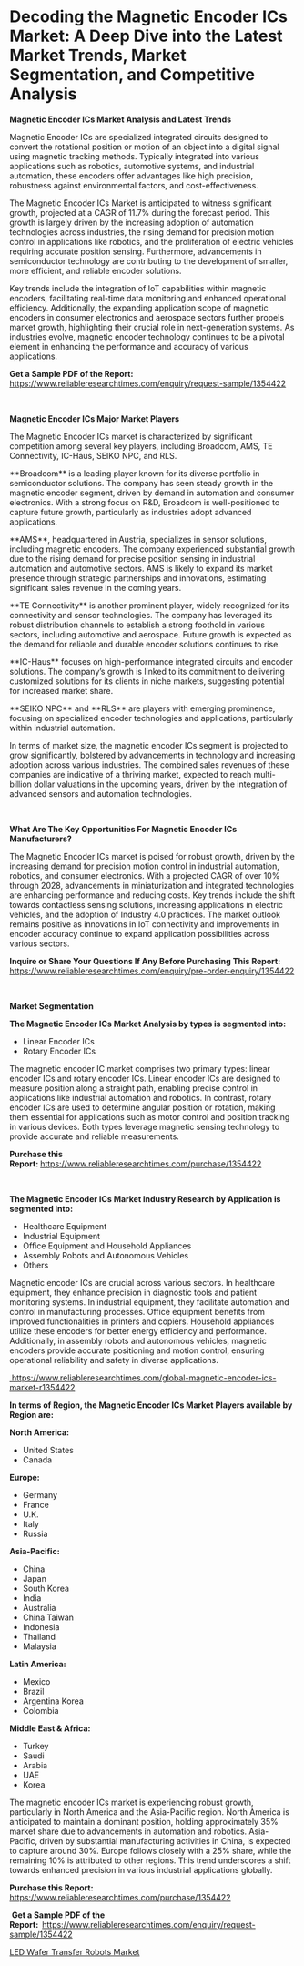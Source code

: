 <p><h1>Decoding the Magnetic Encoder ICs Market: A Deep Dive into the Latest Market Trends, Market Segmentation, and Competitive Analysis</h1></p><p><strong>Magnetic Encoder ICs Market Analysis and Latest Trends</strong></p>
<p><p>Magnetic Encoder ICs are specialized integrated circuits designed to convert the rotational position or motion of an object into a digital signal using magnetic tracking methods. Typically integrated into various applications such as robotics, automotive systems, and industrial automation, these encoders offer advantages like high precision, robustness against environmental factors, and cost-effectiveness. </p><p>The Magnetic Encoder ICs Market is anticipated to witness significant growth, projected at a CAGR of 11.7% during the forecast period. This growth is largely driven by the increasing adoption of automation technologies across industries, the rising demand for precision motion control in applications like robotics, and the proliferation of electric vehicles requiring accurate position sensing. Furthermore, advancements in semiconductor technology are contributing to the development of smaller, more efficient, and reliable encoder solutions. </p><p>Key trends include the integration of IoT capabilities within magnetic encoders, facilitating real-time data monitoring and enhanced operational efficiency. Additionally, the expanding application scope of magnetic encoders in consumer electronics and aerospace sectors further propels market growth, highlighting their crucial role in next-generation systems. As industries evolve, magnetic encoder technology continues to be a pivotal element in enhancing the performance and accuracy of various applications.</p></p>
<p><strong>Get a Sample PDF of the Report:&nbsp;</strong> <a href="https://www.reliableresearchtimes.com/enquiry/request-sample/1354422?utm_campaign=3315&utm_medium=2&utm_source=Github&utm_content=ia&utm_term=07042025&utm_id=magnetic-encoder-ics">https://www.reliableresearchtimes.com/enquiry/request-sample/1354422</a></p>
<p>&nbsp;</p>
<p><strong>Magnetic Encoder ICs Major Market Players</strong></p>
<p><p>The Magnetic Encoder ICs market is characterized by significant competition among several key players, including Broadcom, AMS, TE Connectivity, IC-Haus, SEIKO NPC, and RLS. </p><p>**Broadcom** is a leading player known for its diverse portfolio in semiconductor solutions. The company has seen steady growth in the magnetic encoder segment, driven by demand in automation and consumer electronics. With a strong focus on R&D, Broadcom is well-positioned to capture future growth, particularly as industries adopt advanced applications.</p><p>**AMS**, headquartered in Austria, specializes in sensor solutions, including magnetic encoders. The company experienced substantial growth due to the rising demand for precise position sensing in industrial automation and automotive sectors. AMS is likely to expand its market presence through strategic partnerships and innovations, estimating significant sales revenue in the coming years.</p><p>**TE Connectivity** is another prominent player, widely recognized for its connectivity and sensor technologies. The company has leveraged its robust distribution channels to establish a strong foothold in various sectors, including automotive and aerospace. Future growth is expected as the demand for reliable and durable encoder solutions continues to rise.</p><p>**IC-Haus** focuses on high-performance integrated circuits and encoder solutions. The company’s growth is linked to its commitment to delivering customized solutions for its clients in niche markets, suggesting potential for increased market share.</p><p>**SEIKO NPC** and **RLS** are players with emerging prominence, focusing on specialized encoder technologies and applications, particularly within industrial automation.</p><p>In terms of market size, the magnetic encoder ICs segment is projected to grow significantly, bolstered by advancements in technology and increasing adoption across various industries. The combined sales revenues of these companies are indicative of a thriving market, expected to reach multi-billion dollar valuations in the upcoming years, driven by the integration of advanced sensors and automation technologies.</p></p>
<p>&nbsp;</p>
<p><strong>What Are The Key Opportunities For Magnetic Encoder ICs Manufacturers?</strong></p>
<p><p>The Magnetic Encoder ICs market is poised for robust growth, driven by the increasing demand for precision motion control in industrial automation, robotics, and consumer electronics. With a projected CAGR of over 10% through 2028, advancements in miniaturization and integrated technologies are enhancing performance and reducing costs. Key trends include the shift towards contactless sensing solutions, increasing applications in electric vehicles, and the adoption of Industry 4.0 practices. The market outlook remains positive as innovations in IoT connectivity and improvements in encoder accuracy continue to expand application possibilities across various sectors.</p></p>
<p><strong>Inquire or Share Your Questions If Any Before Purchasing This Report:</strong> <a href="https://www.reliableresearchtimes.com/enquiry/pre-order-enquiry/1354422?utm_campaign=3315&utm_medium=2&utm_source=Github&utm_content=ia&utm_term=07042025&utm_id=magnetic-encoder-ics">https://www.reliableresearchtimes.com/enquiry/pre-order-enquiry/1354422</a></p>
<p>&nbsp;</p>
<p><strong>Market Segmentation</strong></p>
<p><strong>The Magnetic Encoder ICs Market Analysis by types is segmented into:</strong></p>
<p><ul><li>Linear Encoder ICs</li><li>Rotary Encoder ICs</li></ul></p>
<p><p>The magnetic encoder IC market comprises two primary types: linear encoder ICs and rotary encoder ICs. Linear encoder ICs are designed to measure position along a straight path, enabling precise control in applications like industrial automation and robotics. In contrast, rotary encoder ICs are used to determine angular position or rotation, making them essential for applications such as motor control and position tracking in various devices. Both types leverage magnetic sensing technology to provide accurate and reliable measurements.</p></p>
<p><strong>Purchase this Report:&nbsp;</strong><a href="https://www.reliableresearchtimes.com/purchase/1354422?utm_campaign=3315&utm_medium=2&utm_source=Github&utm_content=ia&utm_term=07042025&utm_id=magnetic-encoder-ics">https://www.reliableresearchtimes.com/purchase/1354422</a></p>
<p>&nbsp;</p>
<p><strong>The Magnetic Encoder ICs Market Industry Research by Application is segmented into:</strong></p>
<p><ul><li>Healthcare Equipment</li><li>Industrial Equipment</li><li>Office Equipment and Household Appliances</li><li>Assembly Robots and Autonomous Vehicles</li><li>Others</li></ul></p>
<p><p>Magnetic encoder ICs are crucial across various sectors. In healthcare equipment, they enhance precision in diagnostic tools and patient monitoring systems. In industrial equipment, they facilitate automation and control in manufacturing processes. Office equipment benefits from improved functionalities in printers and copiers. Household appliances utilize these encoders for better energy efficiency and performance. Additionally, in assembly robots and autonomous vehicles, magnetic encoders provide accurate positioning and motion control, ensuring operational reliability and safety in diverse applications.</p></p>
<p><a href="https://www.reliableresearchtimes.com/global-magnetic-encoder-ics-market-r1354422?utm_campaign=3315&utm_medium=2&utm_source=Github&utm_content=ia&utm_term=07042025&utm_id=magnetic-encoder-ics">&nbsp;https://www.reliableresearchtimes.com/global-magnetic-encoder-ics-market-r1354422</a></p>
<p><strong>In terms of Region, the Magnetic Encoder ICs Market Players available by Region are:</strong></p>
<p>
    <p> <strong> North America: </strong>
        <ul>
            <li>United States</li>
            <li>Canada</li>
        </ul>
        </p> 
    <p> <strong> Europe: </strong>
        <ul>
            <li>Germany</li>
            <li>France</li>
            <li>U.K.</li>
            <li>Italy</li>
            <li>Russia</li>
        </ul>
        </p> 
    <p> <strong> Asia-Pacific: </strong>
        <ul>
            <li>China</li>
            <li>Japan</li>
            <li>South Korea</li>
            <li>India</li>
            <li>Australia</li>
            <li>China Taiwan</li>
            <li>Indonesia</li>
            <li>Thailand</li>
            <li>Malaysia</li>
        </ul>
        </p> 
    <p> <strong> Latin America: </strong>
        <ul>
            <li>Mexico</li>
            <li>Brazil</li>
            <li>Argentina Korea</li>
            <li>Colombia</li>
        </ul>
        </p> 
    <p> <strong> Middle East & Africa: </strong>
        <ul>
            <li>Turkey</li>
            <li>Saudi</li>
            <li>Arabia</li>
            <li>UAE</li>
            <li>Korea</li>
        </ul>
    </p>
    </p>
<p><p>The magnetic encoder ICs market is experiencing robust growth, particularly in North America and the Asia-Pacific region. North America is anticipated to maintain a dominant position, holding approximately 35% market share due to advancements in automation and robotics. Asia-Pacific, driven by substantial manufacturing activities in China, is expected to capture around 30%. Europe follows closely with a 25% share, while the remaining 10% is attributed to other regions. This trend underscores a shift towards enhanced precision in various industrial applications globally.</p></p>
<p><strong>Purchase this Report: </strong><a href="https://www.reliableresearchtimes.com/purchase/1354422?utm_campaign=3315&utm_medium=2&utm_source=Github&utm_content=ia&utm_term=07042025&utm_id=magnetic-encoder-ics">https://www.reliableresearchtimes.com/purchase/1354422</a></p>
<p>&nbsp;<strong>Get a Sample PDF of the Report:&nbsp;&nbsp;</strong><a href="https://www.reliableresearchtimes.com/enquiry/request-sample/1354422?utm_campaign=3315&utm_medium=2&utm_source=Github&utm_content=ia&utm_term=07042025&utm_id=magnetic-encoder-ics">https://www.reliableresearchtimes.com/enquiry/request-sample/1354422</a></p>
<p><strong></strong></p>
<p><p><a href="https://github.com/jenithschijf/Market-Research-Report-List-1/blob/main/led-wafer-transfer-robots-market.md?utm_campaign=3315&utm_medium=2&utm_source=Github&utm_content=ia&utm_term=07042025&utm_id=magnetic-encoder-ics">LED Wafer Transfer Robots Market</a></p></p>